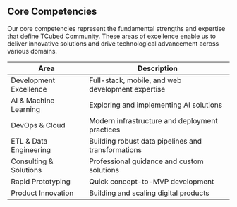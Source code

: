 ## Core Competencies

Our core competencies represent the fundamental strengths and expertise that define TCubed Community. These areas of excellence enable us to deliver innovative solutions and drive technological advancement across various domains.

| Area | Description |
|------|------------|
| Development Excellence | Full-stack, mobile, and web development expertise |
| AI & Machine Learning | Exploring and implementing AI solutions |
| DevOps & Cloud | Modern infrastructure and deployment practices |
| ETL & Data Engineering | Building robust data pipelines and transformations |
| Consulting & Solutions | Professional guidance and custom solutions |
| Rapid Prototyping | Quick concept-to-MVP development |
| Product Innovation | Building and scaling digital products | 